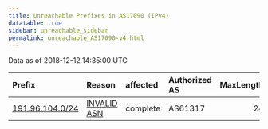 ```yaml
---
title: Unreachable Prefixes in AS17090 (IPv4)
datatable: true
sidebar: unreachable_sidebar
permalink: unreachable_AS17090-v4.html
---
```


Data as of 2018-12-12 14:35:00 UTC


<div class="datatable-begin"></div>

| Prefix                                                   | Reason                                                                                                 | affected   | Authorized AS   |   MaxLength | Anchor                                         |   unreachable /24s |
|:---------------------------------------------------------|:-------------------------------------------------------------------------------------------------------|:-----------|:----------------|------------:|:-----------------------------------------------|-------------------:|
| [191.96.104.0/24](https://stat.ripe.net/191.96.104.0/24) | [INVALID ASN](https://rpki-validator.ripe.net/announcement-preview?asn=AS17090&prefix=191.96.104.0/24) | complete   | AS61317         |          24 | [LACNIC](unreachable_LACNIC_RPKI_Root-v4.html) |                  1 |

<div class="datatable-end"></div>